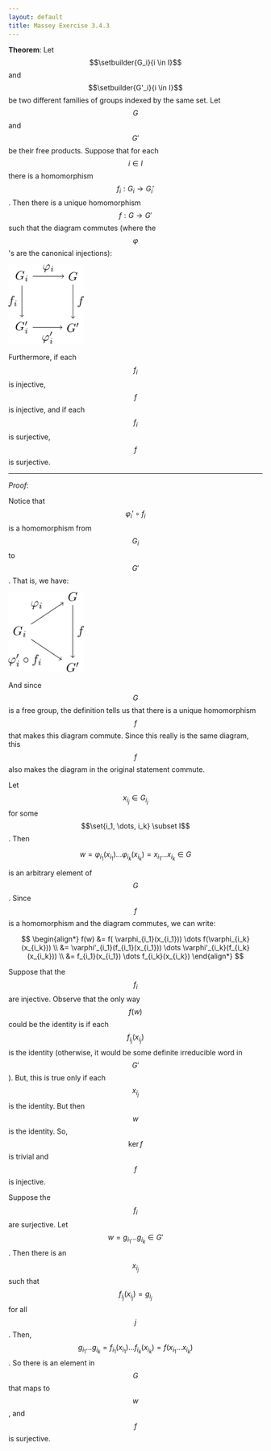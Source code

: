```yaml
---
layout: default
title: Massey Exercise 3.4.3
---
```



**Theorem**:
Let $$\setbuilder{G_i}{i \in I}$$ and $$\setbuilder{G'_i}{i \in I}$$ be two different families of groups indexed by the same set.
Let $$G$$ and $$G'$$ be their free products.
Suppose that for each $$i \in I$$ there is a homomorphism $$f_i : G_i \rightarrow G_i'$$.
Then there is a unique homomorphism $$f : G \rightarrow G'$$ such that the diagram commutes (where the $$\varphi$$'s are the canonical injections):

<div class="math-figure"><img src="/img/math_solutions/massey/e3-4-3_1.svg" width="150"/></div>

Furthermore, if each $$f_i$$ is injective, $$f$$ is injective, and if each $$f_i$$ is surjective, $$f$$ is surjective.

----

*Proof*:

Notice that $$\varphi_i' \circ f_i$$ is a homomorphism from $$G_i$$ to $$G'$$.
That is, we have:

<div class="math-figure"><img src="/img/math_solutions/massey/e3-4-3_2.svg" width="150"/></div>

And since $$G$$ is a free group, the definition tells us that there is a unique homomorphism $$f$$ that makes this diagram commute.
Since this really is the same diagram, this $$f$$ also makes the diagram in the original statement commute.



Let $$x_{i_j} \in G_{i_j}$$ for some $$\set{i_1, \dots, i_k} \subset I$$.
Then

$$
w = \varphi_{i_1}(x_{i_1}) \dots \varphi_{i_k}(x_{i_k}) = x_{i_1} \dots x_{i_k} \in G
$$

is an arbitrary element of $$G$$.
Since $$f$$ is a homomorphism and the diagram commutes, we can write:

$$
\begin{align*}
f(w) &= f( \varphi_{i_1}(x_{i_1})) \dots f(\varphi_{i_k}(x_{i_k})) \\
&= \varphi'_{i_1}(f_{i_1}(x_{i_1})) \dots \varphi'_{i_k}(f_{i_k}(x_{i_k})) \\
&= f_{i_1}(x_{i_1}) \dots f_{i_k}(x_{i_k})
\end{align*}
$$

Suppose that the $$f_i$$ are injective.
Observe that the only way $$f(w)$$ could be the identity is if each $$f_{i_j}(x_{i_j})$$ is the identity (otherwise, it would be some definite irreducible word in $$G'$$).
But, this is true only if each $$x_{i_j}$$ is the identity.
But then $$w$$ is the identity.
So, $$\ker f$$ is trivial and $$f$$ is injective.



Suppose the $$f_i$$ are surjective.
Let $$w = g_{i_1} \dots g_{i_k} \in G'$$.
Then there is an $$x_{i_j}$$ such that $$f_{i_j}(x_{i_j}) = g_{i_j}$$ for all $$j$$.
Then, $$g_{i_1} \dots g_{i_k} = f_{i_1}(x_{i_1}) \dots f_{i_k}(x_{i_k}) = f(x_{i_1} \dots x_{i_k})$$.
So there is an element in $$G$$ that maps to $$w$$, and $$f$$ is surjective.
